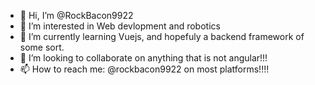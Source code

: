 - 👋 Hi, I’m @RockBacon9922
- 👀 I’m interested in Web devlopment and robotics
- 🌱 I’m currently learning Vuejs, and hopefuly a backend framework of some sort.
- 💞️ I’m looking to collaborate on anything that is not angular!!!
- 📫 How to reach me: @rockbacon9922 on most platforms!!!!
